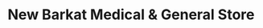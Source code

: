---
title: "New Barkat Medical & General Store"
url: /karachi/new-barkat-medical-and-general-store/
shop: medical supply
---